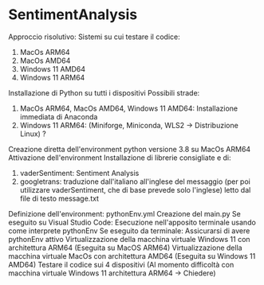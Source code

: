# SentimentAnalysis
Approccio risolutivo:
Sistemi su cui testare il codice:
1. MacOs ARM64
2. MacOs AMD64
3. Windows 11 AMD64
4. Windows 11 ARM64

Installazione di Python su tutti i dispositivi
Possibili strade:
1. MacOs ARM64, MacOs AMD64, Windows 11 AMD64: Installazione immediata di Anaconda
2. Windows 11 ARM64: (Miniforge, Miniconda, WLS2 -> Distribuzione Linux) ?

Creazione diretta dell'environment python versione 3.8 su MacOs ARM64
Attivazione dell'environment
Installazione di librerie consigliate e di:
1. vaderSentiment: Sentiment Analysis
2. googletrans: traduzione dall'italiano all'inglese del messaggio (per poi utilizzare vaderSentiment, che di base prevede solo l'inglese) letto dal file di testo message.txt

Definizione dell'environment: pythonEnv.yml
Creazione del main.py
Se eseguito su Visual Studio Code: Esecuzione nell'apposito terminale usando come interprete pythonEnv
Se eseguito da terminale: Assicurarsi di avere pythonEnv attivo
Virtualizzazione della macchina virtuale Windows 11 con architettura ARM64 (Eseguita su MacOS ARM64)
Virtualizzazione della macchina virtuale MacOs con architettura AMD64 (Eseguita su Windows 11 AMD64)
Testare il codice sui 4 dispositivi
(Al momento difficoltà con macchina virtuale Windows 11 architettura ARM64 -> Chiedere)
